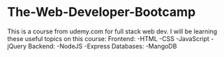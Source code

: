 # The-Web-Developer-Bootcamp
This is a course from udemy.com for full stack web dev.
I will be learning these useful topics on this course:
Frontend:
  -HTML
  -CSS
  -JavaScript
  -jQuery
Backend:
  -NodeJS
  -Express
Databases:
  -MangoDB
  
  
